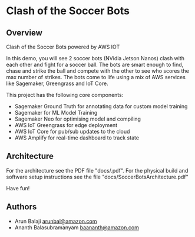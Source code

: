# Clash of the Soccer Bots

## Overview ##

Clash of the Soccer Bots powered by AWS IOT

In this demo, you will see 2 soccer bots (NVidia Jetson Nanos) clash with each other and fight for a soccer ball. The bots are smart enough to find, chase and strike the ball and compete with the other to see who scores the max number of strikes. The bots come to life using a mix of AWS services like Sagemaker, Greengrass and IoT Core.

This project has the following core components:

- Sagemaker Ground Truth for annotating data for custom model training
- Sagemaker for ML Model Training
- Sagemaker Neo for optimising model and compiling
- AWS IoT Greengrass for edge deployment
- AWS IoT Core for pub/sub updates to the cloud
- AWS Amplify for real-time dashboard to track state


## Architecture ##

For the architecture see the PDF file "docs/.pdf".
For the physical build and software setup instructions see the file "docs/SoccerBotsArchitecture.pdf"

Have fun!

## Authors ##
- Arun Balaji arunbal@amazon.com
- Ananth Balasubramanyam baananth@amazon.com 


